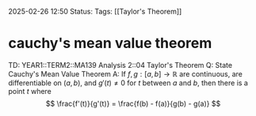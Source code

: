 2025-02-26 12:50
Status: 
Tags: [[Taylor's Theorem]]
# cauchy's mean value theorem

TD: YEAR1::TERM2::MA139 Analysis 2::04 Taylor's Theorem
Q: State Cauchy's Mean Value Theorem
A: If $f, g : [a, b] \rightarrow \mathbb{R}$ are continuous, are differentiable on $(a, b)$, and $g'(t) \neq 0$ for $t$ between $a$ and $b$, then there is a point $t$ where $$ \frac{f'(t)}{g'(t)} = \frac{f(b) - f(a)}{g(b) - g(a)} $$
<!--ID: 1740574464733-->
